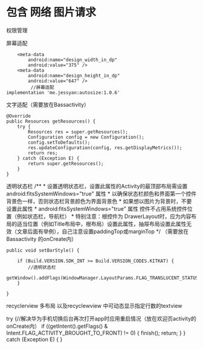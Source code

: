 # 包含 网络 图片请求


权限管理


屏幕适配 
  <!-- AndroidAutoSize -->
        <meta-data
            android:name="design_width_in_dp"
            android:value="375" />
        <meta-data
            android:name="design_height_in_dp"
            android:value="647" />
             //屏幕适配
    implementation 'me.jessyan:autosize:1.0.6'
           
           
文字适配（需要放在Bassactivity）

    @Override
    public Resources getResources() {
        try {
            Resources res = super.getResources();
            Configuration config = new Configuration();
            config.setToDefaults();
            res.updateConfiguration(config, res.getDisplayMetrics());
            return res;
        } catch (Exception E) {
            return super.getResources();
        }
    }
    
    
    
透明状态栏
 /**
     * 设置透明状态栏，设置此属性的Activity的最顶部布局需设置 android:fitsSystemWindows="true" 属性
     * 以确保状态栏颜色和界面第一个控件背景色一样，否则状态栏背景颜色为界面背景色
     * 如果想以图片为背景时，不要设置此属性
     * android:fitsSystemWindows="true" 属性 控件不占用系统控件位置（例如状态栏，导航栏）
     * 特别注意：根控件为 DrawerLayout时，应为内容布局的适当位置（例如Title布局中，根布局）设置此属性，抽屉布局设置此属性无效（文章后面有举例），自己注意设置paddingTop或marginTop
     */
     （需要放在Bassactivity  的onCreate内）
     
    public void setBarStyle() {

        if (Build.VERSION.SDK_INT >= Build.VERSION_CODES.KITKAT) {
            //透明状态栏
            getWindow().addFlags(WindowManager.LayoutParams.FLAG_TRANSLUCENT_STATUS);
        }

    }
    
    
    
recyclerview 多布局   以及recyclewview 中可动态显示指定行数的textview



  try {//解决华为手机切换后台再次打开app时应用重启情况（放在欢迎页activity的onCreate内）
            if ((getIntent().getFlags() & Intent.FLAG_ACTIVITY_BROUGHT_TO_FRONT) != 0) {
                finish();
                return;
            }
        } catch (Exception E) {
        }
        
        
